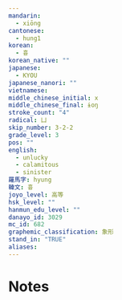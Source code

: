 ```yaml
---
mandarin:
  - xiōng
cantonese:
  - hung1
korean:
  - 흉
korean_native: ""
japanese:
  - KYOU
japanese_nanori: ""
vietnamese:
middle_chinese_initial: x
middle_chinese_final: ɨoŋ
stroke_count: "4"
radical: 凵
skip_number: 3-2-2
grade_level: 3
pos: ""
english:
  - unlucky
  - calamitous
  - sinister
羅馬字: hyung
韓文: 흉
joyo_level: 高等
hsk_level: ""
hanmun_edu_level: ""
danayo_id: 3029
mc_id: 682
graphemic_classification: 象形
stand_in: "TRUE"
aliases:
---
```


# Notes
